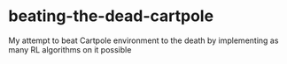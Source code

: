 # beating-the-dead-cartpole
My attempt to beat Cartpole environment to the death by implementing as many RL algorithms on it possible
